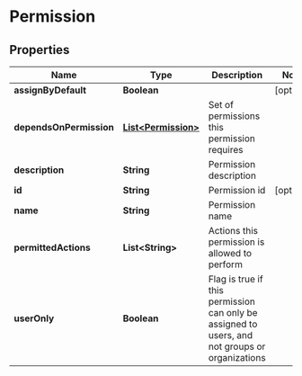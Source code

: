 
# Permission

## Properties
Name | Type | Description | Notes
------------ | ------------- | ------------- | -------------
**assignByDefault** | **Boolean** |  |  [optional]
**dependsOnPermission** | [**List&lt;Permission&gt;**](Permission.md) | Set of permissions this permission requires | 
**description** | **String** | Permission description | 
**id** | **String** | Permission id |  [optional]
**name** | **String** | Permission name | 
**permittedActions** | **List&lt;String&gt;** | Actions this permission is allowed to perform | 
**userOnly** | **Boolean** | Flag is true if this permission can only be assigned to users, and not groups or organizations | 



